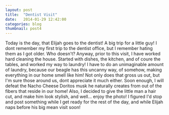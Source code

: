 ```yaml
---
layout: post
title:  "Dentist Visit"
date:   2014-01-29 12:42:00
categories: blog
thumbnail: post4
---
```


Today is the day, that Elijah goes to the dentist! A big trip for a little guy! I dont remember my first trip to the dentist office, but I remember hating them as I got older. Who doesn't? 
Anyway, prior to this visit, I have worked hard cleaning the house. Started with dishes, the kitchen, and of coure the tables, and worked my way to laundry! I have to do an unimaginable amount of laundry, because our beagle has this uncanny way, of somehow, making everything in our home smell like him! Not only does that gross us out, but I'm sure those around us, dont appreciate it much either. Soon enough, I will defeat the Nacho Cheese Doritos musk he naturally creates from out of the fibers that reside in our home! Also, I decided to give the little man a hair cut, and make him look stylish, and well... enjoy the photo! I figured I'd stop and post something while I get ready for the rest of the day, and while Elijah naps before his big mean visit soon!